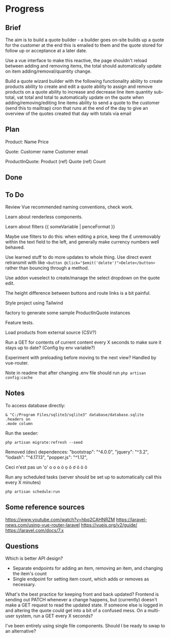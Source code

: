 # Progress

## Brief
The aim is to build a quote builder - a builder goes on-site builds up a quote for the customer at the end this is emailed to them and the quote stored for follow up or acceptance at a later date.

Use a vue interface to make this reactive, the page shouldn't reload between adding and removing items, the total should automatically update on item adding/removal/quantity change.

Build a quote wizard builder with the following functionality
    ability to create products
    ability to create and edit a quote
    ability to assign and remove products on a quote
    ability to increase and decrease line item quantity
    sub-total, vat total and total to automatically update on the quote when adding/removing/editing line items
    ability to send a quote to the customer (send this to mailtrap)
    cron that runs at the end of the day to give an overview of the quotes created that day with totals via email

## Plan
Product:
    Name
    Price

Quote:
    Customer name
    Customer email

ProductInQuote:
    Product (ref)
    Quote (ref)
    Count

## Done

## To Do
Review Vue recommended naming conventions, check work.

Learn about renderless components.

Learn about filters {{ someVariable | penceFormat }}

Maybe use filters to do this: when editing a price, keep the £ unremovably within the text field to the left, and generally make currency numbers well behaved.

Use learned stuff to do more updates to whole thing.
    Use direct event retransmit with like `<button @click="$emit('delete')">Delete</button>` rather than bouncing through a method.

Use addon vueselect to create/manage the select dropdown on the quote edit.

The height difference between buttons and route links is a bit painful.

Style project using Tailwind

factory to generate some sample ProductInQuote instances

Feature tests.

Load products from external source (CSV?)

Run a GET for contents of current content every X seconds to make sure it stays up to date? (Config by env variable?)

Experiment with preloading before moving to the next view? Handled by vue-router.

Note in readme that after changing .env file should run `php artisan config:cache`

## Notes
To access database directly:
```
& "C:/Program Files/sqlite3/sqlite3" database/database.sqlite
.headers on
.mode column
```

Run the seeder:
```
php artisan migrate:refresh --seed
```

Removed (dev) dependences:
"bootstrap": "^4.0.0",
"jquery": "^3.2",
"lodash": "^4.17.13",
"popper.js": "^1.12",

Ceci n'est pas un 'o'
о ο օ ȯ ọ ỏ ơ ó ò ö

Run any scheduled tasks (server should be set up to automatically call this every X minutes)
```
php artisan schedule:run
```

## Some reference sources
https://www.youtube.com/watch?v=hbq2CAHNRZM
https://laravel-news.com/using-vue-router-laravel
https://vuejs.org/v2/guide/
https://laravel.com/docs/7.x

## Questions
Which is better API design?
- Separate endpoints for adding an item, removing an item, and changing the item's count
- Single endpoint for setting item count, which adds or removes as necessary.

What's the best practice for keeping front and back updated? Frontend is sending out PATCH whenever a change happens, but (currently) doesn't make a GET request to read the updated state. If someone else is logged in and altering the quote could get into a bit of a confused mess. On a multi-user system, run a GET every X seconds?

I've been entirely using single file components. Should I be ready to swap to an alternative?
